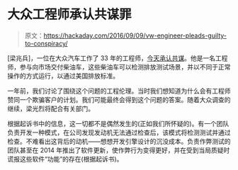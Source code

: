 # 大众工程师承认共谋罪

> 原文：<https://hackaday.com/2016/09/09/vw-engineer-pleads-guilty-to-conspiracy/>

[梁兆兵]，一位在大众汽车工作了 33 年的工程师，[今天承认共谋](http://www.reuters.com/article/us-volkswagen-emissions-idUSKCN11F234)。他是一名工程师，参与向市场交付柴油车，这些柴油车可以检测排放测试场景，并以不同于正常操作的方式运行，以通过美国排放标准。

一年前，我们讨论了围绕这个问题的工程伦理。当时我们想知道为什么会有工程师赞同一个欺骗客户的计划。我们可能最终会得到这个问题的答案。随着大众调查的继续，梁光烈将配合有关部门。

根据起诉书中的信息，这一切都不是偶然发生的(正如我们所怀疑的)。有一个团队负责开发一种模式，在公司发现发动机无法通过检查后，该模式将检测测试并通过检查。不难看出这背后的动机——想想开发引擎设计的沉没成本。负责作弊测试的团队甚至在 2014 年推出了软件更新，使作弊行为变得更好，并在受到当局质疑时谎报这些软件“功能”的存在(根据起诉书)。